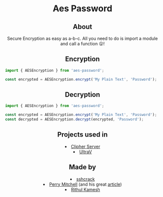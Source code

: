 <h1 align="center">Aes Password</h1>

<h2 align="center">About</h2>

<p align= "center">
Secure Encryption as easy as a-b-c. All you need to do is import a module and call a function 😮!</p>

<h2 align="center">Encryption</h2>

```ts
import { AESEncryption } from 'aes-password';

const encrypted = AESEncryption.encrypt('My Plain Text', 'Password');
```

<h2 align="center">Decryption</h2>

```ts
import { AESEncryption } from 'aes-password';

const encrypted = AESEncryption.encrypt('My Plain Text', 'Password');
const decrypted = AESEncryption.decrypt(encrypted, 'Password');
```

<h2 align="center">Projects used in</h2>
<li align= "center"> 
    <a href = "https://github.com/sshcrack/CLIpher-server">Clipher Server</a>
</li>
<li align= "center">
    <a href = "https://github.com/JaegerPanel/ultraV/">UltraV</a></li>

<h2 align="center">Made by</h2>
<li align= "center"> 
    <a href = "https://github.com/sshcrack/">sshcrack</a>
</li>
<li align="center">
    <a href = "https://github.com/perry-mitchell">
Perry Mitchell</a> (and his great <a href="https://hotsource.dev/2019/08/20/encrypting-text-using-aes-cbc-in-nodejs/
">article</a>)</li>
<li align="center">
    <a href = "https://github.com/rithulkamesh">
Rithul Kamesh</a></li>
